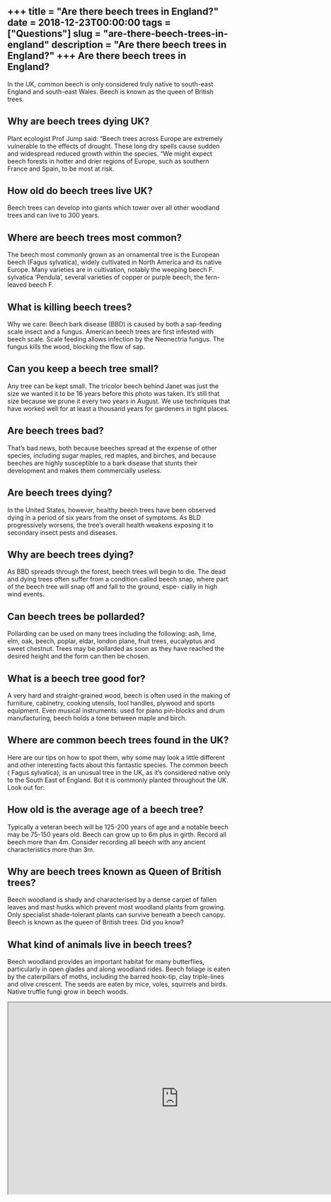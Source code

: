 +++
title = "Are there beech trees in England?"
date = 2018-12-23T00:00:00
tags = ["Questions"]
slug = "are-there-beech-trees-in-england"
description = "Are there beech trees in England?"
+++
Are there beech trees in England?
---------------------------------

In the UK, common beech is only considered truly native to south-east England and south-east Wales. Beech is known as the queen of British trees.

Why are beech trees dying UK?
-----------------------------

Plant ecologist Prof Jump said: “Beech trees across Europe are extremely vulnerable to the effects of drought. These long dry spells cause sudden and widespread reduced growth within the species. “We might expect beech forests in hotter and drier regions of Europe, such as southern France and Spain, to be most at risk.

How old do beech trees live UK?
-------------------------------

Beech trees can develop into giants which tower over all other woodland trees and can live to 300 years.

Where are beech trees most common?
----------------------------------

The beech most commonly grown as an ornamental tree is the European beech (Fagus sylvatica), widely cultivated in North America and its native Europe. Many varieties are in cultivation, notably the weeping beech F. sylvatica ‘Pendula’, several varieties of copper or purple beech, the fern-leaved beech F.

What is killing beech trees?
----------------------------

Why we care: Beech bark disease (BBD) is caused by both a sap-feeding scale insect and a fungus. American beech trees are first infested with beech scale. Scale feeding allows infection by the Neonectria fungus. The fungus kills the wood, blocking the flow of sap.

Can you keep a beech tree small?
--------------------------------

Any tree can be kept small. The tricolor beech behind Janet was just the size we wanted it to be 16 years before this photo was taken. It’s still that size because we prune it every two years in August. We use techniques that have worked well for at least a thousand years for gardeners in tight places.

Are beech trees bad?
--------------------

That’s bad news, both because beeches spread at the expense of other species, including sugar maples, red maples, and birches, and because beeches are highly susceptible to a bark disease that stunts their development and makes them commercially useless.

Are beech trees dying?
----------------------

In the United States, however, healthy beech trees have been observed dying in a period of six years from the onset of symptoms. As BLD progressively worsens, the tree’s overall health weakens exposing it to secondary insect pests and diseases.

Why are beech trees dying?
--------------------------

As BBD spreads through the forest, beech trees will begin to die. The dead and dying trees often suffer from a condition called beech snap, where part of the beech tree will snap off and fall to the ground, espe- cially in high wind events.

Can beech trees be pollarded?
-----------------------------

Pollarding can be used on many trees including the following: ash, lime, elm, oak, beech, poplar, eldar, london plane, fruit trees, eucalyptus and sweet chestnut. Trees may be pollarded as soon as they have reached the desired height and the form can then be chosen.

What is a beech tree good for?
------------------------------

A very hard and straight-grained wood, beech is often used in the making of furniture, cabinetry, cooking utensils, tool handles, plywood and sports equipment. Even musical instruments: used for piano pin-blocks and drum manufacturing, beech holds a tone between maple and birch.

Where are common beech trees found in the UK?
---------------------------------------------

Here are our tips on how to spot them, why some may look a little different and other interesting facts about this fantastic species. The common beech ( Fagus sylvatica), is an unusual tree in the UK, as it’s considered native only to the South East of England. But it is commonly planted throughout the UK. Look out for:

How old is the average age of a beech tree?
-------------------------------------------

Typically a veteran beech will be 125-200 years of age and a notable beech may be 75-150 years old. Beech can grow up to 6m plus in girth. Record all beech more than 4m. Consider recording all beech with any ancient characteristics more than 3m.

Why are beech trees known as Queen of British trees?
----------------------------------------------------

Beech woodland is shady and characterised by a dense carpet of fallen leaves and mast husks which prevent most woodland plants from growing. Only specialist shade-tolerant plants can survive beneath a beech canopy. Beech is known as the queen of British trees. Did you know?

What kind of animals live in beech trees?
-----------------------------------------

Beech woodland provides an important habitat for many butterflies, particularly in open glades and along woodland rides. Beech foliage is eaten by the caterpillars of moths, including the barred hook-tip, clay triple-lines and olive crescent. The seeds are eaten by mice, voles, squirrels and birds. Native truffle fungi grow in beech woods.

<iframe allow="accelerometer; autoplay; clipboard-write; encrypted-media; gyroscope; picture-in-picture" allowfullscreen="" class="__youtube_prefs__  epyt-is-override  no-lazyload" data-no-lazy="1" data-origheight="433" data-origwidth="770" data-skipgform_ajax_framebjll="" height="433" id="_ytid_46174" loading="lazy" src="https://www.youtube.com/embed/Zo_gfajkj8c?enablejsapi=1&autoplay=0&cc_load_policy=0&cc_lang_pref=&iv_load_policy=1&loop=0&modestbranding=0&rel=1&fs=1&playsinline=0&autohide=2&theme=dark&color=red&controls=1&" title="YouTube player" width="770"></iframe>